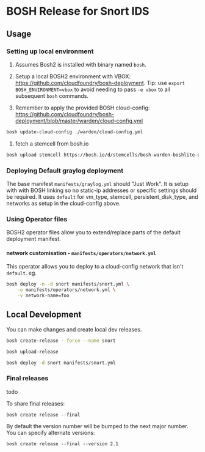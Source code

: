 # BOSH Release for Snort IDS

## Usage

### Setting up local environment

1. Assumes Bosh2 is installed with binary named `bosh`.

1. Setup a local BOSH2 environment with VBOX: <https://github.com/cloudfoundry/bosh-deployment>. Tip: use `export BOSH_ENVIRONMENT=vbox` to avoid needing to pass `-e vbox` to all subsequent `bosh` commands.

1. Remember to apply the provided BOSH cloud-config: <https://github.com/cloudfoundry/bosh-deployment/blob/master/warden/cloud-config.yml>

```bash
bosh update-cloud-config ./warden/cloud-config.yml
```

1. fetch a stemcell from bosh.io

```bash
bosh upload stemcell https://bosh.io/d/stemcells/bosh-warden-boshlite-ubuntu-trusty-go_agent
```

### Deploying Default graylog deployment

The base manifest `manifests/graylog.yml` should "Just Work".
It is setup with with BOSH linking so no static-ip addresses or specific settings should be required.  It uses `default` for vm_type, stemcell, persistent_disk_type, and networks as setup in the cloud-config above.

### Using Operator files

BOSH2 operator files allow you to extend/replace parts of the default deployment manifest.

#### network customisation - `manifests/operators/network.yml`

This operator allows you to deploy to a cloud-config network that isn't `default`.
eg.

```bash
bosh deploy -n -d snort manifests/snort.yml \
    -o manifests/operators/network.yml \
    -v network-name=foo
```

## Local Development

You can make changes and create local dev releases.

```bash
bosh create-release --force --name snort

bosh upload-release

bosh deploy -d snort manifests/snort.yml
```

### Final releases

todo

To share final releases:

```
bosh create release --final
```

By default the version number will be bumped to the next major number. You can specify alternate versions:


```
bosh create release --final --version 2.1
```
